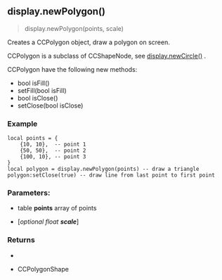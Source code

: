
## display.newPolygon()

> display.newPolygon(points, scale)

Creates a CCPolygon object, draw a polygon on screen.

CCPolygon is a subclass of CCShapeNode, see [display.newCircle()](#anchor_display_newCircle) .

CCPolygon have the following new methods:

-   bool isFill()
-   setFill(bool isFill)
-   bool isClose()
-   setClose(bool isClose)

### Example

    local points = {
        {10, 10},  -- point 1
        {50, 50},  -- point 2
        {100, 10}, -- point 3
    }
    local polygon = display.newPolygon(points) -- draw a triangle
    polygon:setClose(true) -- draw line from last point to first point

### Parameters:

-   table **points** array of points

-   [_optional float **scale**_]


### Returns

-   

-   CCPolygonShape
